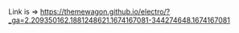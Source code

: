 Link is => https://themewagon.github.io/electro/?_ga=2.209350162.1881248621.1674167081-344274648.1674167081
